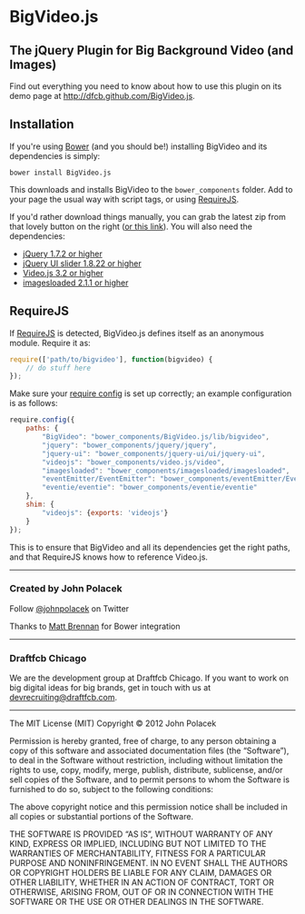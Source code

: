 # BigVideo.js
## The jQuery Plugin for Big Background Video (and Images)

Find out everything you need to know about how to use this plugin on its demo page at <http://dfcb.github.com/BigVideo.js>.

## Installation
If you're using [Bower](http://bower.io) (and you should be!) installing BigVideo and its dependencies is simply:

```
bower install BigVideo.js
```

This downloads and installs BigVideo to the ``bower_components`` folder. Add to your page the usual way with script tags, or using [RequireJS](#requirejs).

If you'd rather download things manually, you can grab the latest zip from that lovely button on the right ([or this link](https://github.com/dfcb/BigVideo.js/archive/master.zip)). You will also need the dependencies:

* [jQuery 1.7.2 or higher](http://jquery.com/download)
* [jQuery UI slider 1.8.22 or higher](http://jqueryui.com/download/#!components=1110000000000000100000000000000000)
* [Video.js 3.2 or higher](http://www.videojs.com/)
* [imagesloaded 2.1.1 or higher](http://desandro.github.io/imagesloaded/)

## RequireJS
If [RequireJS](http://requirejs.org/) is detected, BigVideo.js defines itself as an anonymous module. Require it as:

```javascript
require(['path/to/bigvideo'], function(bigvideo) {
	// do stuff here
});
```

Make sure your [require config](http://requirejs.org/docs/api.html#config) is set up correctly; an example configuration is as follows:

```javascript
require.config({
	paths: {
		"BigVideo": "bower_components/BigVideo.js/lib/bigvideo",
		"jquery": "bower_components/jquery/jquery",
		"jquery-ui": "bower_components/jquery-ui/ui/jquery-ui",
		"videojs": "bower_components/video.js/video",
		"imagesloaded": "bower_components/imagesloaded/imagesloaded",
		"eventEmitter/EventEmitter": "bower_components/eventEmitter/EventEmitter",
		"eventie/eventie": "bower_components/eventie/eventie"
	},
	shim: {
		"videojs": {exports: 'videojs'}
	}
});
```

This is to ensure that BigVideo and all its dependencies get the right paths, and that RequireJS knows how to reference Video.js.

* * *
### Created by John Polacek 
Follow [@johnpolacek](https://twitter.com/johnpolacek) on Twitter

Thanks to [Matt Brennan](https://github.com/quarterto) for Bower integration

* * *
### Draftfcb Chicago
We are the development group at Draftfcb Chicago. If you want to work on big digital ideas for big brands, get in touch with us at [devrecruiting@draftfcb.com](mailto:devrecruiting@draftfcb.com).

* * *
The MIT License (MIT)
Copyright © 2012 John Polacek

Permission is hereby granted, free of charge, to any person obtaining a copy of this software and associated documentation files (the “Software”), to deal in the Software without restriction, including without limitation the rights to use, copy, modify, merge, publish, distribute, sublicense, and/or sell copies of the Software, and to permit persons to whom the Software is furnished to do so, subject to the following conditions:

The above copyright notice and this permission notice shall be included in all copies or substantial portions of the Software.

THE SOFTWARE IS PROVIDED “AS IS”, WITHOUT WARRANTY OF ANY KIND, EXPRESS OR IMPLIED, INCLUDING BUT NOT LIMITED TO THE WARRANTIES OF MERCHANTABILITY, FITNESS FOR A PARTICULAR PURPOSE AND NONINFRINGEMENT. IN NO EVENT SHALL THE AUTHORS OR COPYRIGHT HOLDERS BE LIABLE FOR ANY CLAIM, DAMAGES OR OTHER LIABILITY, WHETHER IN AN ACTION OF CONTRACT, TORT OR OTHERWISE, ARISING FROM, OUT OF OR IN CONNECTION WITH THE SOFTWARE OR THE USE OR OTHER DEALINGS IN THE SOFTWARE.
